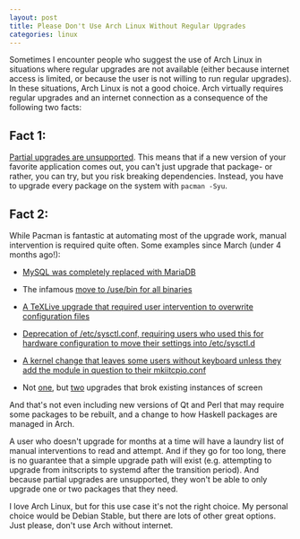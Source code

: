 ```yaml
---
layout: post
title: Please Don't Use Arch Linux Without Regular Upgrades
categories: linux
---
```


Sometimes I encounter people who suggest the use of Arch Linux in situations where regular upgrades are not available (either because internet access is limited, or because the user is not willing to run regular upgrades). In these situations, Arch Linux is not a good choice. Arch virtually requires regular upgrades and an internet connection as a consequence of the following two facts:

## Fact 1:
[Partial upgrades are unsupported](https://wiki.archlinux.org/index.php/Pacman#Partial_upgrades_are_unsupported). This means that if a new version of your favorite application comes out, you can't just upgrade that package- or rather, you can try, but you risk breaking dependencies. Instead, you have to upgrade every package on the system with `pacman -Syu`.

## Fact 2:
While Pacman is fantastic at automating most of the upgrade work, manual intervention is required quite often. Some examples since March (under 4 months ago!):

* [MySQL was completely replaced with MariaDB](https://www.archlinux.org/news/mariadb-replaces-mysql-in-repositories/)

* The infamous [move to /use/bin for all binaries](https://www.archlinux.org/news/binaries-move-to-usrbin-requiring-update-intervention/)

* [A TeXLive upgrade that required user intervention to overwrite configuration files](https://www.archlinux.org/news/texlive-2013-update-may-require-user-intervention/)

* [Deprecation of /etc/sysctl.conf, requiring users who used this for hardware configuration to move their settings into /etc/sysctl.d](https://www.archlinux.org/news/deprecation-of-etcsysctlconf/)

* [A kernel change that leaves some users without keyboard unless they add the module in question to their mkiitcpio.conf](https://www.archlinux.org/news/deprecation-of-etcsysctlconf/)

* Not [one](https://www.archlinux.org/news/screen-420-cannot-reattach-older-instances/), but [two](https://www.archlinux.org/news/screen-421-cannot-reattach-older-instances-either/) upgrades that brok existing instances of screen

And that's not even including new versions of Qt and Perl that may require some packages to be rebuilt, and a change to how Haskell packages are managed in Arch.

A user who doesn't upgrade for months at a time will have a laundry list of manual interventions to read and attempt. And if they go for too long, there is no guarantee that a simple upgrade path will exist (e.g. attempting to upgrade from initscripts to systemd after the transition period). And because partial upgrades are unsupported, they won't be able to only upgrade one or two packages that they need.

I love Arch Linux, but for this use case it's not the right choice. My personal choice would be Debian Stable, but there are lots of other great options. Just please, don't use Arch without internet.